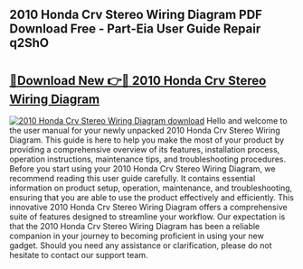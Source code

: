 ## 2010 Honda Crv Stereo Wiring Diagram PDF Download Free - Part-Eia User Guide Repair q2ShO

# <h2><a href="http://dflo07.blite.top/?on=2010+Honda+Crv+Stereo+Wiring+Diagram">🔗Download New 👉🔴 2010 Honda Crv Stereo Wiring Diagram</a></h2>

[![2010 Honda Crv Stereo Wiring Diagram download](https://i.imgur.com/lujVjoI.png)](http://dflo07.blite.top/?on=2010+Honda+Crv+Stereo+Wiring+Diagram)
Hello and welcome to the user manual for your newly unpacked 2010 Honda Crv Stereo Wiring Diagram. This guide is here to help you make the most of your product by providing a comprehensive overview of its features, installation process, operation instructions, maintenance tips, and troubleshooting procedures. Before you start using your 2010 Honda Crv Stereo Wiring Diagram, we recommend reading this user guide carefully. It contains essential information on product setup, operation, maintenance, and troubleshooting, ensuring that you are able to use the product effectively and efficiently. This innovative 2010 Honda Crv Stereo Wiring Diagram offers a comprehensive suite of features designed to streamline your workflow. Our expectation is that the 2010 Honda Crv Stereo Wiring Diagram has been a reliable companion in your journey to becoming proficient in using your new gadget. Should you need any assistance or clarification, please do not hesitate to contact our support team.
